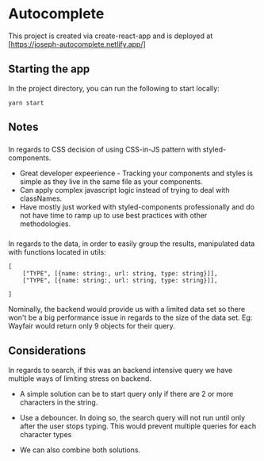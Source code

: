 # Autocomplete

This project is created via create-react-app and is deployed at [https://joseph-autocomplete.netlify.app/]

## Starting the app

In the project directory, you can run the following to start locally:

`yarn start`

## Notes

#####

In regards to CSS decision of using CSS-in-JS pattern with styled-components.

- Great developer expeerience - Tracking your components and styles is simple as they live in the same file as your components.
- Can apply complex javascript logic instead of trying to deal with classNames.
- Have mostly just worked with styled-components professionally and do not have time to ramp up to use best practices with other methodologies.

#####

In regards to the data, in order to easily group the results, manipulated data with functions located in utils:

```
[
    ["TYPE", [{name: string:, url: string, type: string}]],
    ["TYPE", [{name: string:, url: string, type: string}]],

]
```

Nominally, the backend would provide us with a limited data set so there won't be a big performance issue in regards to the size of the data set. Eg: Wayfair would return only 9 objects for their query.

#####

## Considerations

In regards to search, if this was an backend intensive query we have multiple ways of limiting stress on backend.

- A simple solution can be to start query only if there are 2 or more characters in the string.

- Use a debouncer. In doing so, the search query will not run until only after the user stops typing. This would prevent multiple queries for each character types

- We can also combine both solutions.
